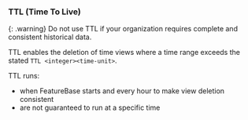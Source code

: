 ### TTL (Time To Live)

{: .warning}
Do not use TTL if your organization requires complete and consistent historical data.

TTL enables the deletion of time views where a time range exceeds the stated `TTL <integer><time-unit>`.

TTL runs:
* when FeatureBase starts and every hour to make view deletion consistent
* are not guaranteed to run at a specific time
